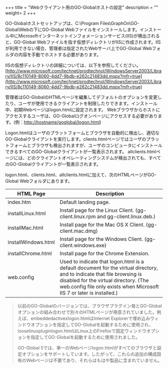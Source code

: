 +++
title = "Webクライアント用のGO-Globalホストの設定"
description = ""
weight= 2
+++

GO-Globalホストセットアップは、C:\Program Files\GraphOn\GO-Global\Webの下にGO-Global Webファイルをインストールします。インストール中にMicrosoftインターネットインフォメーションサービス(IIS)が検出されると、GO-Global Webファイルを指す仮想ディレクトリがIISに作成されます。IISが利用できない場合、管理者は指定されたWebサーバ上でGO-Global Webフォルダの内容を手動でホストする必要があります。

IISの仮想ディレクトリの詳細については、以下を参照してください。[http://www.microsoft.com/technet/prodtechnol/WindowsServer2003/Library/IIS/8c110149-8060-4dd7-9bdb-e262c21483dd.mspx?mfr=true](http://www.microsoft.com/technet/prodtechnol/WindowsServer2003/Library/IIS/8c110149-8060-4dd7-9bdb-e262c21483dd.mspx?mfr=true)

管理者はGO-GlobalのHTMLページを編集してデフォルトのオプションを変更したり、ユーザが使用できるクライアントを制限したりできます。インストール中、初期Webページはlogon.htmlに設定されます。 Webブラウザからホストにアクセスするユーザは、GO-Globalログオンページにアクセスする必要があります。(例：[http://hostname/goglobal/logon.html](http://hostname/goglobal/logon.html))

Logon.htmlはユーザのプラットフォームとブラウザを自動的に検出し、適切なGO-Globalクライアントを実行します。clients.htmlページではユーザのプラットフォームとブラウザも検出されますが、ユーザのコンピュータにインストールできるすべてのGO-Globalクライアントが一覧表示されます。 allclients.htmlページには、どのクライアントオペレーティングシステムが検出されても、すべてのGO-Globalクライアントが一覧表示されます。

logon.html、clients.html、allclients.htmlに加えて、次のHTMLページがGO-Global Webフォルダにあります。

| HTML Page           | Description                                                                                                                                                                                                                               |
|---------------------|-------------------------------------------------------------------------------------------------------------------------------------------------------------------------------------------------------------------------------------------|
| index.htm           | Default landing page.                                                                                                                                                                                                                     |
| installLinux.html   | Install page for the Linux Client. (gg-client.linux.rpm and gg-client.linux.deb.)                                                                                                                                                         |
| installMac.html     | Install page for the Mac OS X Client. (gg-client.mac.dmg)                                                                                                                                                                                 |
| installWindows.html | Install page for the Windows Client. (gg-client.windows.exe)                                                                                                                                                                              |
| installChrome.html  | Install page for the Chrome Extension.                                                                                                                                                                                                    |
| web.config          | Used to indicate that logon.html is a default document for the virtual directory, and to indicate that file browsing is disabled for the virtual directory. (The web.config file only exists when Microsoft IIS 7 or later is installed.) |

>以前のGO-Globalのバージョンでは、ブラウザプラグイン毎とGO-Globalオプションの組み合わせで別々のHTMLページが用意されていました。例えば、embeddedactivexlogon.htmlはInternet Explorerで埋め込みウィンドウオプションを指定してGO-Globalを起動するために使用され、looselinuxpluginlogon.htmlはLinux上のFirefoxで固定ウィンドウオプションを指定してGO-Globalを起動するために使用されました。
>
>GO-Global 5では、単一のWebページlogon.htmlがすべてのブラウザと設定オプションをサポートしています。したがって、これらの追加の構成固有のWebページは不要であり、それらはもはや製品に含まれていません。
